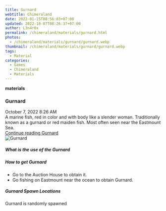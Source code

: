 ```yaml
---
title: Gurnard
webtitle: Chimeraland
date: 2022-01-15T08:56:03+07:00
updated: 2022-10-07T08:26:37+07:00
author: L3n4r0x
permalink: /chimeraland/materials/gurnard.html
photos:
  - /chimeraland/materials/gurnard/gurnard.webp
thumbnail: /chimeraland/materials/gurnard/gurnard.webp
tags:
  - Material
categories:
  - Games
  - Chimeraland
  - Materials
---
```


<section id="bootstrap-wrapper">
  <link
    rel="stylesheet"
    href="https://cdn.statically.io/gh/dimaslanjaka/Web-Manajemen/40ac3225/css/bootstrap-4.5-wrapper.css"
  />
  <div
    class="row g-0 border rounded overflow-hidden flex-md-row mb-4 shadow-sm position-relative"
  >
    <div class="col p-4 d-flex flex-column position-static">
      <strong class="d-inline-block mb-2 text-success">materials</strong>
      <h3 class="mb-0">Gurnard</h3>
      <div class="mb-1 text-muted">October 7, 2022 8:26 AM</div>
      <div class="mb-2 border p-1">
        A marine fish, red in color and with body like a slender woman.
        Traditionally known as a gurnard or red maiden fish. Most often seen
        near the Eastmount Sea.
      </div>
      <a href="#" class="stretched-link d-none">Continue reading Gurnard</a>
    </div>
    <div class="col-auto d-none d-lg-block">
      <img src="/chimeraland/materials/gurnard/gurnard.webp" alt="Gurnard" />
    </div>
  </div>
  <div class="row">
    <div class="col-lg-6 col-12 mb-2">
      <div class="card">
        <div class="card-body">
          <h5 class="card-title">What is the use of the Gurnard</h5>
          <div class="card-text"><ul></ul></div>
        </div>
      </div>
    </div>
    <div class="col-lg-6 col-12 mb-2">
      <div class="card">
        <div class="card-body">
          <h5 class="card-title">How to get Gurnard</h5>
          <div class="card-text">
            <ul>
              <li>Go to the Auction House to obtain it.</li>
              <li>Go fishing on Eastmount near the ocean to obtain Gurnard.</li>
            </ul>
          </div>
        </div>
      </div>
    </div>
    <div class="col-12 mb-2">
      <h5>Gurnard Spawn Locations</h5>
      <p>Gurnard is randomly spawned</p>
    </div>
  </div>
</section>